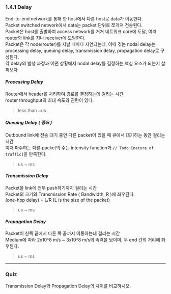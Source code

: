 ### 1.4.1 Delay

End-to-end network를 통해 한 host에서 다른 host로 data가 이동한다.<br>
Packet switched network에서 data는 packet 단위로 쪼개져 전송된다.<br>
Packet은 host를 출발하여 access network를 거쳐 네트워크 core에 도달, 여러 router와 link를 지나 receiver에 도달한다.<br>
Packet은 각 node(router)를 지날 때마다 지연되는데, 이때 겪는 nodal delay는 processing delay, queuing delay, transmission delay, propagation delay로 구성된다.<br>
각 delay의 발생 과정과 어떤 상황에서 nodal delay를 결정하는 핵심 요소가 되는지 살펴보자<br>

#### ***Processing Delay***

Router에서 header를 처리하여 경로를 결정하는데 걸리는 시간<br>
router throughput의 최대 속도와 관련이 있다.<br>
> less than ~us

#### ***Queuing Delay ( 중요 )***

Outbound link에 전송 대기 중인 다른 packet이 있을 때 큐에서 대기하는 동안 걸리는 시간<br>
이때 마주하는 다른 packet의 수는 intensity function과 `// Todo [nature of traffic]`을 만족한다.<br>
> us ~ ms

#### *Transmission Delay*

Packet을 link에 전부 push하기까지 걸리는 시간<br>
Packet의 크기와 Transmission Rate ( Bandwidth, R )에 좌우된다.<br>
(one-hop delay) = L/R (L is the size of the packet)<br>
> us ~ ms

#### *Propagation Delay*

Packet이 한쪽 끝에서 다른 쪽 끝까지 이동하는데 걸리는 시간<br>
Medium에 따라 2x10^8 m/s ~ 3x10^8 m/s의 속력을 보이며, 두 end 간의 거리에 좌우된다.<br>
> us ~ ms

---
### Quiz

Transmission Delay와 Propagation Delay의 차이를 비교하시오.<br>

